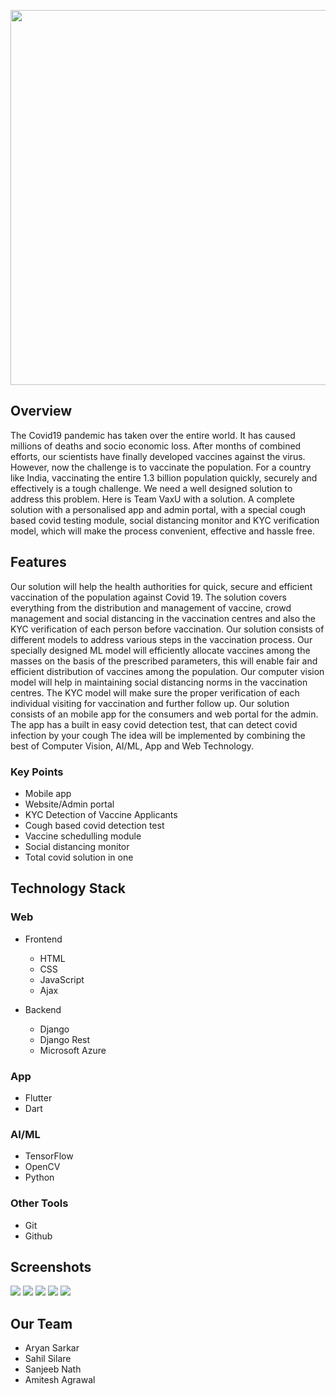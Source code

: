 <p align="center">
  <img  src="https://github.com/sahil9001/VaxU_Codebreak_2.0/blob/main/VaxU.png" height="600" width="600">
</p>


## Overview

The Covid19 pandemic has taken over the entire world. It has caused millions of deaths and socio economic loss. After months of combined efforts, our scientists have finally developed vaccines against the virus. However, now the challenge is to vaccinate the population. For a country like India, vaccinating the entire 1.3 billion population quickly, securely and effectively is a tough challenge. We need a well designed solution to address this problem. Here is Team VaxU with a solution. A complete solution with a personalised app and admin portal, with a special cough based covid testing module, social distancing monitor and KYC verification model, which will make the process convenient, effective and hassle free.

## Features

Our solution will help the health authorities for quick, secure and efficient vaccination of the population against Covid 19. The solution covers everything from the distribution and management of vaccine, crowd management and social distancing in the vaccination centres and also the KYC verification of each person before vaccination. Our solution consists of different models to address various steps in the vaccination process. Our specially designed ML model will efficiently allocate vaccines among the masses on the basis of the prescribed parameters, this will enable fair and efficient distribution of vaccines among the  population. Our computer vision model will help in maintaining social distancing norms in the vaccination centres. The KYC model will make sure the proper verification of each individual visiting for vaccination and further follow up. Our solution consists of an mobile app for the consumers and web portal for the admin. The app has a built in easy covid detection test, that can detect covid infection by your cough The idea will be implemented by combining the best of Computer Vision, AI/ML, App and Web Technology.

### Key Points

* Mobile app
* Website/Admin portal
* KYC Detection of Vaccine Applicants
* Cough based covid detection test
* Vaccine schedulling module
* Social distancing monitor
* Total covid solution in one

## Technology Stack

### Web

- Frontend
  - HTML
  - CSS
  - JavaScript
  - Ajax
  
- Backend
  - Django
  - Django Rest
  - Microsoft Azure
### App
  
- Flutter
- Dart

### AI/ML

- TensorFlow
- OpenCV
- Python

### Other Tools
- Git
- Github

## Screenshots

  <img src="https://github.com/sahil9001/VaxU_Codebreak_2.0/blob/main/web/snapshots/VaxU_1.png">
  <img src="https://github.com/sahil9001/VaxU_Codebreak_2.0/blob/main/web/snapshots/VaxU_2.png">
  <img src="https://github.com/sahil9001/VaxU_Codebreak_2.0/blob/main/web/snapshots/VaxU_3.png">
  <img src="https://github.com/sahil9001/VaxU_Codebreak_2.0/blob/main/web/snapshots/VaxU_4.png">
  <img src="https://github.com/sahil9001/VaxU_Codebreak_2.0/blob/main/web/snapshots/VaxU_5.png">
  
## Our Team

* Aryan Sarkar
* Sahil Silare
* Sanjeeb Nath
* Amitesh Agrawal

